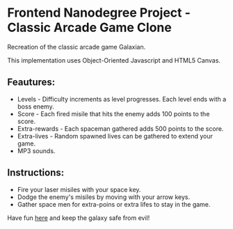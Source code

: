 # Frontend Nanodegree Project - Classic Arcade Game Clone

Recreation of the classic arcade game Galaxian.

This implementation uses Object-Oriented Javascript and HTML5 Canvas.

## Feautures:
- Levels - Difficulty increments as level progresses. Each level ends with a boss enemy.
- Score - Each fired misile that hits the enemy adds 100 points to the score.
- Extra-rewards - Each spaceman gathered adds 500 points to the score.
- Extra-lives - Random spawned lives can be gathered to extend your game.
- MP3 sounds.

## Instructions:
- Fire your laser misiles with your space key.
- Dodge the enemy's misiles by moving with your arrow keys.
- Gather space men for extra-poins or extra lifes to stay in the game.

Have fun [here](https://bigapplemonkey.github.io/Classic-Arcade-Game-Clone/) and keep the galaxy safe from evil!

